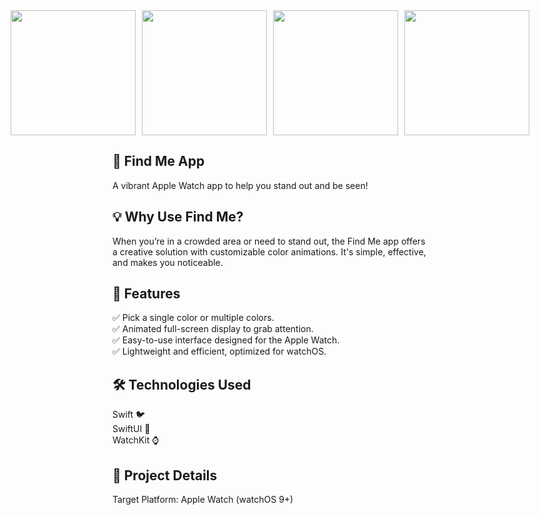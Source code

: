 <div style="display: flex; justify-content: center; gap: 10px;">
<img src="https://cdn.discordapp.com/attachments/1325223342650818640/1325223484594327583/Screen-1.png?ex=677b020c&is=6779b08c&hm=3307ba4759f3d2aee5a7b6f4bca1b156a908f9c4f67e24419e090f62a6e741f5&" width="200" height="auto">
<img src="https://cdn.discordapp.com/attachments/1325223342650818640/1325223485295034489/Screen-2.png?ex=677b020c&is=6779b08c&hm=620fed8fc4aebc1c37589dbfed1f662903016cac4ae270bde145a7cca6b43adb&" width="200" height="auto">
<img src="https://cdn.discordapp.com/attachments/1325223342650818640/1325223486628565102/Screen-4.png?ex=677b020c&is=6779b08c&hm=e750f1ed4fc1aaa985d198f3f45c8fa115c057e83b6fba7db981e7406bb0b319&" width="200" height="auto">
<img src="https://cdn.discordapp.com/attachments/1325223342650818640/1325223485961666591/Screen-3.png?ex=677b020c&is=6779b08c&hm=441884d8bdbe1276b1ad9b5744d146a12207093e9285cdc450315436a11303f8&" width="200" height="auto">
</div>


## 🎨 Find Me App

A vibrant Apple Watch app to help you stand out and be seen!

## 💡 Why Use Find Me?

When you’re in a crowded area or need to stand out, the Find Me app offers a creative solution with customizable color animations. It's simple, effective, and makes you noticeable.

## 🚀 Features

✅ Pick a single color or multiple colors. <br>
✅ Animated full-screen display to grab attention.<br>
✅ Easy-to-use interface designed for the Apple Watch.<br>
✅ Lightweight and efficient, optimized for watchOS.<br>

## 🛠 Technologies Used
Swift 🐦<br>
SwiftUI 🎨<br>
WatchKit ⌚<br>

## 📂 Project Details
Target Platform: Apple Watch (watchOS 9+)
